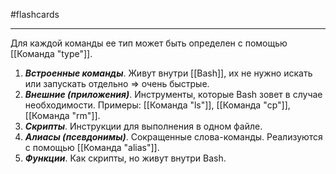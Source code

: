 #flashcards 
***
Для каждой команды ее тип может быть определен с помощью [[Команда "type"]].
1. ***Встроенные команды***. Живут внутри [[Bash]], их не нужно искать или запускать отдельно => очень быстрые.
2. ***Внешние (приложения)***. Инструменты, которые Bash зовет в случае необходимости. Примеры: [[Команда "ls"]], [[Команда "cp"]], [[Команда "rm"]].
3. ***Скрипты***. Инструкции для выполнения в одном файле.
4. ***Алиасы (псевдонимы)***. Сокращенные слова-команды. Реализуются с помощью [[Команда "alias"]].
5. ***Функции***. Как скрипты, но живут внутри Bash.